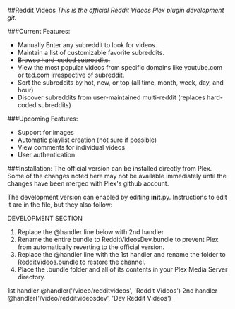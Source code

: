 ##Reddit Videos 
*This is the official Reddit Videos Plex plugin development git.*

###Current Features:
* Manually Enter any subreddit to look for videos.
* Maintain a list of customizable favorite subreddits.
* ~~Browse hard-coded subreddits.~~
* View the most popular videos from specific domains like youtube.com or ted.com irrespective of subreddit.
* Sort the subreddits by hot, new, or top (all time, month, week, day, and hour)
* Discover subreddits from user-maintained multi-reddit (replaces hard-coded subreddits)

###Upcoming Features:
* Support for images
* Automatic playlist creation (not sure if possible)
* View comments for individual videos
* User authentication

###Installation:
The official version can be installed directly from Plex.  Some of the changes noted here may not be available immediately until the changes have been merged with Plex's github account.

The development version can enabled by editing __init__.py.  Instructions to edit it are in the file, but they also follow:

DEVELOPMENT SECTION

 1. Replace the @handler line below with 2nd handler
 2. Rename the entire bundle to RedditVideosDev.bundle to prevent Plex from automatically reverting to the official version.
 3. Replace the @handler line with the 1st handler and rename the folder to RedditVideos.bundle to restore the channel.
 4. Place the .bundle folder and all of its contents in your Plex Media Server directory.

 1st handler
 @handler('/video/redditvideos', 'Reddit Videos')
 2nd handler
 @handler('/video/redditvideosdev', 'Dev Reddit Videos')
